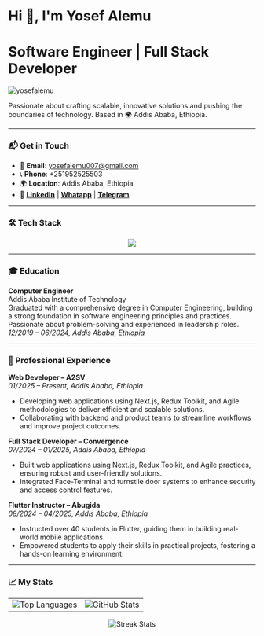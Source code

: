 <h1 align="left">Hi 👋, I'm Yosef Alemu</h1>
<h1 align="left">Software Engineer | Full Stack Developer</h1>

<p align="left"> 
  <img src="https://komarev.com/ghpvc/?username=yosefalemu&label=Profile%20Views&color=0e75b6&style=flat" alt="yosefalemu" /> 
</p>

<p align="left"> 
  Passionate about crafting scalable, innovative solutions and pushing the boundaries of technology. Based in 🌍 Addis Ababa, Ethiopia.
</p>

---

### 📬 Get in Touch
- 📧 **Email**: [yosefalemu007@gmail.com](mailto:yosefalemu007@gmail.com)  
- 📞 **Phone**: +251952525503  
- 🌍 **Location**: Addis Ababa, Ethiopia  
- 🔗 **[LinkedIn](https://linkedin.com/in/yosef-alemu)** | **[Whatapp](https://web.whatsapp.com/yosefalemu007)** | **[Telegram](https://t.me/Arybs007)**  

---

### 🛠️ Tech Stack
<p align="center">
  <a href="https://skillicons.dev">
    <img src="https://skillicons.dev/icons?i=cpp,java,js,ts,go,dart,py,r,nextjs,react,redux,css,tailwind,materialui,flutter,django,express,nodejs,nestjs,graphql,firebase,mongodb,mysql,postgres,prisma,supabase,github,kubernetes,docker,git,postman" />
  </a>
</p>

---

### 🎓 Education
**Computer Engineer**  
Addis Ababa Institute of Technology  
Graduated with a comprehensive degree in Computer Engineering, building a strong foundation in software engineering principles and practices. Passionate about problem-solving and experienced in leadership roles.  
*12/2019 – 06/2024, Addis Ababa, Ethiopia*

---

### 💼 Professional Experience
**Web Developer – A2SV**  
*01/2025 – Present, Addis Ababa, Ethiopia*  
- Developing web applications using Next.js, Redux Toolkit, and Agile methodologies to deliver efficient and scalable solutions.  
- Collaborating with backend and product teams to streamline workflows and improve project outcomes.

**Full Stack Developer – Convergence**  
*07/2024 – 01/2025, Addis Ababa, Ethiopia*  
- Built web applications using Next.js, Redux Toolkit, and Agile practices, ensuring robust and user-friendly solutions.  
- Integrated Face-Terminal and turnstile door systems to enhance security and access control features.

**Flutter Instructor – Abugida**  
*08/2024 – 04/2025, Addis Ababa, Ethiopia*  
- Instructed over 40 students in Flutter, guiding them in building real-world mobile applications.  
- Empowered students to apply their skills in practical projects, fostering a hands-on learning environment.

---

### 📈 My Stats
<table align="center">
  <tr>
    <td>
      <img src="https://github-readme-stats.vercel.app/api/top-langs?username=yosefalemu&show_icons=true&locale=en&layout=compact&theme=radical" alt="Top Languages" />
    </td>
    <td>
      <img src="https://github-readme-stats.vercel.app/api?username=yosefalemu&show_icons=true&locale=en&theme=radical" alt="GitHub Stats" />
    </td>
  </tr>
</table>

<p align="center">
  <img src="https://github-readme-streak-stats.herokuapp.com/?user=yosefalemu&theme=radical" alt="Streak Stats" />
</p>
